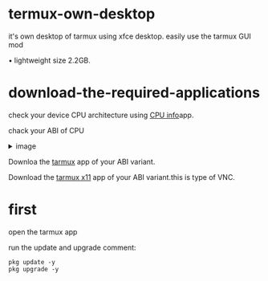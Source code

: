 # termux-own-desktop
it's own desktop of tarmux using xfce desktop. easily use the tarmux GUI mod 

• lightweight size 2.2GB.
# download-the-required-applications

 check your device CPU architecture using [CPU info](https://play.google.com/store/apps/details?id=com.kgurgul.cpuinfo)app.
 
chack your ABI of CPU
<details>
<summary>image</summary>
 
![image1](https://github.com/Iamnod/termux-on-desktop/assets/166691075/68bb34b8-7380-4621-ac8f-601cbc737589)

</details>

 Downloa the [tarmux](https://github.com/termux/termux-app/releases/tag/v0.118.0) app of your ABI variant.
 
 Download the [tarmux x11](https://github.com/termux/termux-x11/releases) app of your ABI variant.this is type of VNC.

 # first

 open the tarmux app

run the update and upgrade comment:

```
pkg update -y
pkg upgrade -y
```

